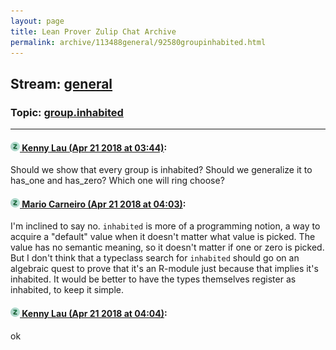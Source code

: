 ```yaml
---
layout: page
title: Lean Prover Zulip Chat Archive 
permalink: archive/113488general/92580groupinhabited.html
---
```


## Stream: [general](index.html)
### Topic: [group.inhabited](92580groupinhabited.html)

---

#### [![Click to go to Zulip](../../assets/img/zulip2.png) Kenny Lau (Apr 21 2018 at 03:44)](https://leanprover.zulipchat.com/#narrow/stream/113488-general/topic/group.inhabited/near/125476491):
Should we show that every group is inhabited? Should we generalize it to has_one and has_zero? Which one will ring choose?

#### [![Click to go to Zulip](../../assets/img/zulip2.png) Mario Carneiro (Apr 21 2018 at 04:03)](https://leanprover.zulipchat.com/#narrow/stream/113488-general/topic/group.inhabited/near/125476942):
I'm inclined to say no. `inhabited` is more of a programming notion, a way to acquire a "default" value when it doesn't matter what value is picked. The value has no semantic meaning, so it doesn't matter if one or zero is picked. But I don't think that a typeclass search for `inhabited` should go on an algebraic quest to prove that it's an R-module just because that implies it's inhabited. It would be better to have the types themselves register as inhabited, to keep it simple.

#### [![Click to go to Zulip](../../assets/img/zulip2.png) Kenny Lau (Apr 21 2018 at 04:04)](https://leanprover.zulipchat.com/#narrow/stream/113488-general/topic/group.inhabited/near/125476982):
ok

